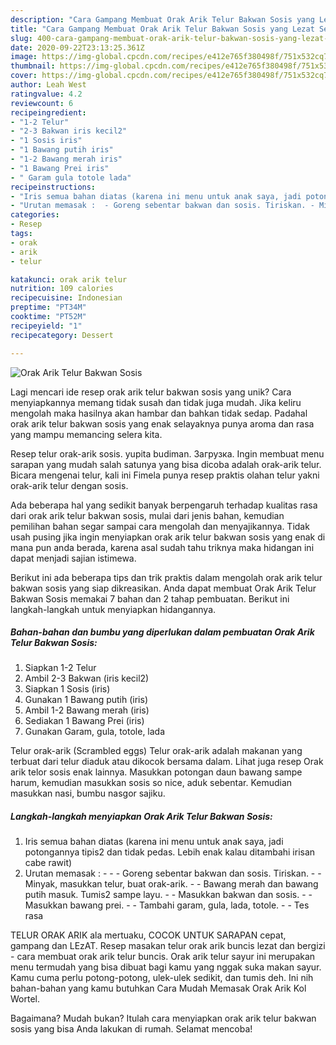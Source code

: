 ```yaml
---
description: "Cara Gampang Membuat Orak Arik Telur Bakwan Sosis yang Lezat Sekali"
title: "Cara Gampang Membuat Orak Arik Telur Bakwan Sosis yang Lezat Sekali"
slug: 400-cara-gampang-membuat-orak-arik-telur-bakwan-sosis-yang-lezat-sekali
date: 2020-09-22T23:13:25.361Z
image: https://img-global.cpcdn.com/recipes/e412e765f380498f/751x532cq70/orak-arik-telur-bakwan-sosis-foto-resep-utama.jpg
thumbnail: https://img-global.cpcdn.com/recipes/e412e765f380498f/751x532cq70/orak-arik-telur-bakwan-sosis-foto-resep-utama.jpg
cover: https://img-global.cpcdn.com/recipes/e412e765f380498f/751x532cq70/orak-arik-telur-bakwan-sosis-foto-resep-utama.jpg
author: Leah West
ratingvalue: 4.2
reviewcount: 6
recipeingredient:
- "1-2 Telur"
- "2-3 Bakwan iris kecil2"
- "1 Sosis iris"
- "1 Bawang putih iris"
- "1-2 Bawang merah iris"
- "1 Bawang Prei iris"
- " Garam gula totole lada"
recipeinstructions:
- "Iris semua bahan diatas (karena ini menu untuk anak saya, jadi potongannya tipis2 dan tidak pedas. Lebih enak kalau ditambahi irisan cabe rawit)"
- "Urutan memasak :  - Goreng sebentar bakwan dan sosis. Tiriskan. - Minyak, masukkan telur, buat orak-arik. - Bawang merah dan bawang putih masuk. Tumis2 sampe layu. - Masukkan bakwan dan sosis. - Masukkan bawang prei. - Tambahi garam, gula, lada, totole. - Tes rasa"
categories:
- Resep
tags:
- orak
- arik
- telur

katakunci: orak arik telur 
nutrition: 109 calories
recipecuisine: Indonesian
preptime: "PT34M"
cooktime: "PT52M"
recipeyield: "1"
recipecategory: Dessert

---
```



![Orak Arik Telur Bakwan Sosis](https://img-global.cpcdn.com/recipes/e412e765f380498f/751x532cq70/orak-arik-telur-bakwan-sosis-foto-resep-utama.jpg)

Lagi mencari ide resep orak arik telur bakwan sosis yang unik? Cara menyiapkannya memang tidak susah dan tidak juga mudah. Jika keliru mengolah maka hasilnya akan hambar dan bahkan tidak sedap. Padahal orak arik telur bakwan sosis yang enak selayaknya punya aroma dan rasa yang mampu memancing selera kita.

Resep telur orak-arik sosis. yupita budiman. Загрузка. Ingin membuat menu sarapan yang mudah salah satunya yang bisa dicoba adalah orak-arik telur. Bicara mengenai telur, kali ini Fimela punya resep praktis olahan telur yakni orak-arik telur dengan sosis.

Ada beberapa hal yang sedikit banyak berpengaruh terhadap kualitas rasa dari orak arik telur bakwan sosis, mulai dari jenis bahan, kemudian pemilihan bahan segar sampai cara mengolah dan menyajikannya. Tidak usah pusing jika ingin menyiapkan orak arik telur bakwan sosis yang enak di mana pun anda berada, karena asal sudah tahu triknya maka hidangan ini dapat menjadi sajian istimewa.


Berikut ini ada beberapa tips dan trik praktis dalam mengolah orak arik telur bakwan sosis yang siap dikreasikan. Anda dapat membuat Orak Arik Telur Bakwan Sosis memakai 7 bahan dan 2 tahap pembuatan. Berikut ini langkah-langkah untuk menyiapkan hidangannya.

<!--inarticleads1-->

##### Bahan-bahan dan bumbu yang diperlukan dalam pembuatan Orak Arik Telur Bakwan Sosis:

1. Siapkan 1-2 Telur
1. Ambil 2-3 Bakwan (iris kecil2)
1. Siapkan 1 Sosis (iris)
1. Gunakan 1 Bawang putih (iris)
1. Ambil 1-2 Bawang merah (iris)
1. Sediakan 1 Bawang Prei (iris)
1. Gunakan  Garam, gula, totole, lada


Telur orak-arik (Scrambled eggs) Telur orak-arik adalah makanan yang terbuat dari telur diaduk atau dikocok bersama dalam. Lihat juga resep Orak arik telor sosis enak lainnya. Masukkan potongan daun bawang sampe harum, kemudian masukkan sosis so nice, aduk sebentar. Kemudian masukkan nasi, bumbu nasgor sajiku. 

<!--inarticleads2-->

##### Langkah-langkah menyiapkan Orak Arik Telur Bakwan Sosis:

1. Iris semua bahan diatas (karena ini menu untuk anak saya, jadi potongannya tipis2 dan tidak pedas. Lebih enak kalau ditambahi irisan cabe rawit)
1. Urutan memasak : -  - - Goreng sebentar bakwan dan sosis. Tiriskan. - - Minyak, masukkan telur, buat orak-arik. - - Bawang merah dan bawang putih masuk. Tumis2 sampe layu. - - Masukkan bakwan dan sosis. - - Masukkan bawang prei. - - Tambahi garam, gula, lada, totole. - - Tes rasa


TELUR ORAK ARIK ala mertuaku, COCOK UNTUK SARAPAN cepat, gampang dan LEzAT. Resep masakan telur orak arik buncis lezat dan bergizi - cara membuat orak arik telur buncis. Orak arik telur sayur ini merupakan menu termudah yang bisa dibuat bagi kamu yang nggak suka makan sayur. Kamu cuma perlu potong-potong, ulek-ulek sedikit, dan tumis deh. Ini nih bahan-bahan yang kamu butuhkan Cara Mudah Memasak Orak Arik Kol Wortel. 

Bagaimana? Mudah bukan? Itulah cara menyiapkan orak arik telur bakwan sosis yang bisa Anda lakukan di rumah. Selamat mencoba!
